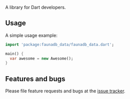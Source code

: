A library for Dart developers.

## Usage

A simple usage example:

```dart
import 'package:faunadb_data/faunadb_data.dart';

main() {
  var awesome = new Awesome();
}
```

## Features and bugs

Please file feature requests and bugs at the [issue tracker][tracker].

[tracker]: http://example.com/issues/replaceme
